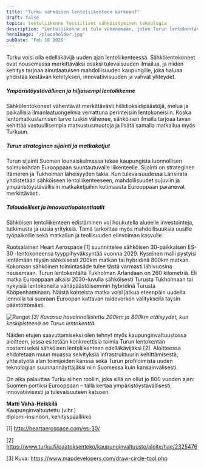 ```yaml
---
title: "Turku sähköisen lentoliikenteen kärkeen?"
draft: false
topics: lentoliikenne fossiiliset sähköistyminen teknologia
description: "Lentoliikenne ei tule vähenemään, joten Turun lentokentän pitää olla ensimmäisten joukossa sähköistä lentämistä tukevia sijaintinsa vuoksi."
heroImage: '/placeholder.jpg'
pubDate: 'Feb 18 2025'
---
```


Turku voisi olla edelläkävijä uuden ajan lentoliikenteessä. Sähkölentokoneet ovat nousemassa merkittäväksi osaksi tulevaisuuden ilmailua, ja niiden kehitys tarjoaa ainutlaatuisen mahdollisuuden kaupungille, joka haluaa yhdistää kestävän kehityksen, innovatiivisuuden ja vahvat yhteydet.

##### Ympäristöystävällinen ja hiljaisempi lentoliikenne
Sähkölentokoneet vähentävät merkittävästi hiilidioksidipäästöjä, melua ja paikallisia ilmanlaatuongelmia verrattuna perinteisiin lentokoneisiin. Koska lentomatkustamisen tarve tuskin vähenee, sähköinen ilmailu tarjoaa tavan kehittää vastuullisempia matkustusmuotoja ja lisätä samalla matkailua myös Turkuun.

##### Turun strateginen sijainti ja matkaketjut
Turun sijainti Suomen lounaiskulmassa tekee kaupungista luonnollisen solmukohdan Eurooppaan suuntautuvalle liikenteelle. Sijainti on strateginen Itämeren ja Tukholman läheisyyden takia. Kun tulevaisuudessa Länsirata yhdistetään sähköiseen lentoliikenteeseen, mahdollisuudet sujuviin ja ympäristöystävällisiin matkaketjuihin kotimaasta Eurooppaan paranevat merkittävästi.

##### Taloudelliset ja innovaatiopotentiaalit
Sähköisen lentoliikenteen edistäminen voi houkutella alueelle investointeja, tutkimusta ja uusia yrityksiä. Tämä tarkoittaa myös mahdollisuuksia uusille työpaikoille sekä matkailun ja teollisuuden elinvoiman kasvulle.

Ruotsalainen Heart Aerospace [1] suunnittelee sähköisen 30-paikkaisen ES-30 -lentokoneensa tyyppihyväksyntää vuonna 2029. Kyseinen malli pystyisi lentämään täysin sähköisesti 200km matkan tai hybridinä 800km matkan. Kokonaan sähköinen toimintasäde tulee tästä varmasti lähivuosina nousemaan. Turun lentokentältä Tukholman Arlandaan on 260 kilometriä. Eli matka Eurooppaan alkaisi 2030-luvulla sähköisesti Turusta Tukholmaan tai nykyisiä lentokoneita vähäpäästöisemmin hybridinä Turusta Kööpenhaminaan. Näistä kohteista matka voisi jatkua eteenpäin uudella lennolla tai suoraan Euroopan kattavan raideverkon välityksellä täysin päästöttömästi.

![Ranget](/etaisyydet_turusta.png)
*[3] Kuvassa havainnollistettu 200km ja 800km etäisyydet, kun keskipisteenä on Turun lentokenttä.*

Näiden etujen saavuttamiseksi olen tehnyt myös kaupunginvaltuustossa aloitteen, jossa esitetään konkreettisia toimia Turun lentokentän nostamiseksi sähköisen lentoliikenteen edelläkävijäksi [2]. Aloitteessa ehdotetaan muun muassa selvityksiä infrastruktuurin kehittämisestä, yhteistyötä alan toimijoiden kanssa sekä Turun profiloimista uuden teknologian suunnannäyttäjäksi niin Suomessa kuin kansainvälisesti.

On aika palauttaa Turku siihen rooliin, joka sillä on ollut jo 800 vuoden ajan: Suomen portiksi Eurooppaan – tällä kertaa ympäristöystävällisesti, innovatiivisesti ja tulevaisuuteen katsoen.

**Matti Vähä-Heikkilä**  
Kaupunginvaltuutettu (vihr.)  
diplomi-insinööri, kehityspäällikkö

[1] http://heartaerospace.com/es-30/ 

[2] https://www.turku.fi/paatoksenteko/kaupunginvaltuusto/aloite/hae/2325476

[3] Kuva: https://www.mapdevelopers.com/draw-circle-tool.php 
